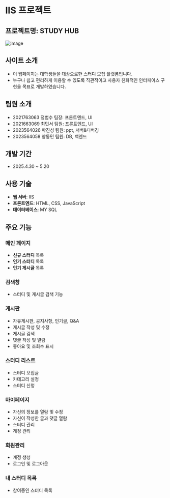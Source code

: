 # IIS 프로젝트

## 프로젝트명: STUDY HUB
![image](https://github.com/user-attachments/assets/e7e4673b-49a6-4619-a7ad-92475f2b684b)

## 사이트 소개

- 이 웹페이지는 대학생들을 대상으로한 스터디 모집 플랫폼입니다.
- 누구나 쉽고 편리하게 이용할 수 있도록 직관적이고 사용자 친화적인 인터페이스 구현을 목표로 개발하였습니다.

## 팀원 소개
- 2021763063 정범수 팀장: 프론트엔드, UI
- 2021663069 최민서 팀원: 프론트엔드, UI
- 2023564026 박진성 팀원: ppt, 서버&디버깅
- 2023564058 양동민 팀원: DB, 백엔드

## 개발 기간
- 2025.4.30 ~ 5.20


## 사용 기술

- **웹 서버**: IIS  
- **프론트엔드**: HTML, CSS, JavaScript  
- **데이터베이스**: MY SQL

## 주요 기능

### 메인 페이지
-  **신규 스터디** 목록
-  **인기 스터디** 목록
-  **인기 게시글** 목록
  
### 검색창
- 스터디 및 게시글 검색 기능

### 게시판 
- 자유게시판, 공지사항, 인기글, Q&A
- 게시글 작성 및 수정
- 게시글 검색
- 댓글 작성 및 열람
- 좋아요 및 조회수 표시

### 스터디 리스트
- 스터디 모집글
- 카테고리 설정
- 스터디 신청
  
### 마이페이지
- 자신의 정보를 열람 및 수정
- 자신이 작성한 글과 댓글 열람
- 스터디 관리
- 계정 관리

### 회원관리
- 계정 생성
- 로그인 및 로그아웃

### 내 스터디 목록
- 참여중인 스터디 목록




